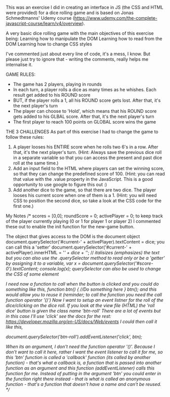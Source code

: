 This was an exercise I did in creating an interface in JS (the CSS and HTML were provided) for a dice rolling game and is based on Jonas Schmedtmanns' Udemy course (https://www.udemy.com/the-complete-javascript-course/learn/v4/overview).

A very basic dice rolling game with the main objectives of this exercise being:
Learning how to manipulate the DOM
Learning how to read from the DOM
Learning how to change CSS styles

I've commented just about every line of code, it's a mess, I know. But please just try to ignore that - writing the comments, really helps me internalise it.

GAME RULES:

- The game has 2 players, playing in rounds
- In each turn, a player rolls a dice as many times as he whishes. Each result get added to his ROUND score
- BUT, if the player rolls a 1, all his ROUND score gets lost. After that, it's the next player's turn
- The player can choose to 'Hold', which means that his ROUND score gets added to his GLBAL score. After that, it's the next player's turn
- The first player to reach 100 points on GLOBAL score wins the game

THE 3 CHALLENGES
As part of this exercise I had to change the game to follow these rules:

1. A player looses his ENTIRE score when he rolls two 6's in a row. After that, it's the next player's turn. (Hint: Always save the previous dice roll in a separate variable so that you can access the present and past dice roll at the same time.)
2. Add an input field to the HTML where players can set the winning score, so that they can change the predefined score of 100. (Hint: you can read that value with the .value property in the JavaScript. This is a good opportunity to use google to figure this out :)
3. Add another dice to the game, so that there are two dice. The player looses his current score when one of them is a 1. (Hint: you will need CSS to position the second dice, so take a look at the CSS
code for the first one.)

My Notes
/* scores = [0,0];
   roundScore = 0;
   activePlayer = 0; to keep track of the player currently playing (0 or 1 for player 1 or player 2)
I commented these out to enable the init function for the new-game button.

The object that gives access to the DOM is the document object
document.querySelector('#current-' + activePlayer).textContent = dice; you can call this a 'setter'
document.querySelector('#current-' + activePlayer).innerHTML = '<em>' + dice + '</em>'; // <em> italisizes (emphasizes) the text
but you can also use the .querySelector method to read only or be a 'getter' by assigning it to a variable,
var x = document.querySelector('#score-0').textContent;
console.log(x);
querySelector can also be used to change the CSS of some element

I need now a function to call when the button is clicked and you could do something like this,
function btn() {
  //Do something here
}
btn();
and this would allow you to reuse it (reminder; to call the function you need the call function operator '()')
Now I want to setup an event listner for the roll of the dice/clicking on the dice roll.
If you look at the view file (HTML) the 'roll dice' button is given the class name 'btn-roll'
There are a lot of events but in this case I'll use 'click'
see the docs for the rest: https://developer.mozilla.org/en-US/docs/Web/events
I could then call it like this,

document.querySelector('btn-roll').addEventListener('click', btn);

When its an argument, I don't need the function operator '()'.
Because I don't want to call it here, rather I want the event listener to call it for me, so this 'btn' function
is called a 'callback' function (its called by another function) - that's what a callback is, a function that is
passed into another function as an argument and this function (addEventListener) calls this function for me.
Instead of putting in the argument 'btn' you could enter in the function right there instead - that is what is
called an anonymous function - that's a function that doesn't have a name and can't be reused.
*/

